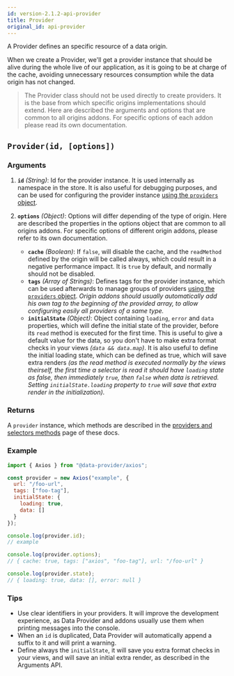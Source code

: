 ```yaml
---
id: version-2.1.2-api-provider
title: Provider
original_id: api-provider
---
```


A Provider defines an specific resource of a data origin.

When we create a Provider, we'll get a provider instance that should be alive during the whole live of our application, as it is going to be at charge of the cache, avoiding unnecessary resources consumption while the data origin has not changed.

> The Provider class should not be used directly to create providers. It is the base from which specific origins implementations should extend. Here are described the arguments and options that are common to all origins addons. For specific options of each addon please read its own documentation.

## `Provider(id, [options])`

### Arguments

1. __`id`__ _(String)_: Id for the provider instance. It is used internally as namespace in the store. It is also useful for debugging purposes, and can be used for configuring the provider instance [using the `providers` object](api-providers.md).

2. __`options`__ _(Object)_: Options will differ depending of the type of origin. Here are described the properties in the options object that are common to all origins addons. For specific options of different origin addons, please refer to its own documentation.
	* __`cache`__ _(Boolean)_: If `false`, will disable the cache, and the `readMethod` defined by the origin will be called always, which could result in a negative performance impact. It is `true` by default, and normally should not be disabled.
	* __`tags`__ _(Array of Strings)_: Defines tags for the provider instance, which can be used afterwards to manage groups of providers [using the `providers` object](api-providers.md). _Origin addons should usually automatically add his own tag to the beginning of the provided array, to allow configuring easily all providers of a same type._
	* __`initialState`__ _(Object)_: Object containing `loading`, `error` and `data` properties, which will define the initial state of the provider, before its `read` method is executed for the first time. This is useful to give a default value for the data, so you don't have to make extra format checks in your views _(`data && data.map`)_. It is also useful to define the initial loading state, which can be defined as true, which will save extra renders _(as the read method is executed normally by the views theirself, the first time a selector is read it should have `loading` state as false, then immediately `true`, then `false` when data is retrieved. Setting `initialState.loading` property to `true` will save that extra render in the initialization)._

### Returns

A `provider` instance, which methods are described in the [providers and selectors methods](api-providers-and-selectors-methods.md) page of these docs.

### Example

```javascript
import { Axios } from "@data-provider/axios";

const provider = new Axios("example", {
  url: "/foo-url",
  tags: ["foo-tag"],
  initialState: {
  	loading: true,
  	data: []
  }
});

console.log(provider.id);
// example

console.log(provider.options);
// { cache: true, tags: ["axios", "foo-tag"], url: "/foo-url" }

console.log(provider.state);
// { loading: true, data: [], error: null }

```

### Tips

* Use clear identifiers in your providers. It will improve the development experience, as Data Provider and addons usually use them when printing messages into the console.
* When an `id` is duplicated, Data Provider will automatically append a suffix to it and will print a warning.
* Define always the `initialState`, it will save you extra format checks in your views, and will save an initial extra render, as described in the Arguments API.
